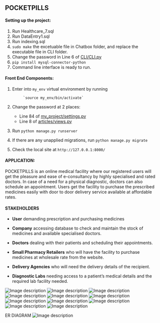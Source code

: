 ## POCKETPILLS

#### Setting up the project:

1. Run Healthcare_7.sql
2. Run DataEntry1.sql
3. Run indexing.sql
4. `sudo make` the excetuable file in Chatbox folder, and replace the executable file in CLI folder.
5. Change the password in Line 6 of [CLI/CLI.py](https://github.com/rachit18404/hospital-management-with-chat-implementation/blob/master/CLI/CLI.py)
6. `pip install mysql-connector-python`
7. Command line interface is ready to run.

#### Front End Components:

1. Enter into `my_env` virtual environment by running 

            `source my_env/bin/activate`
            
2. Change the password at 2 places: 

    *   Line 84 of [my_project/settings.py](https://github.com/rachit18404/hospital-management-with-chat-implementation/blob/master/my_project/my_project/settings.py) 
    *   Line 8 of [articles/views.py](https://github.com/rachit18404/hospital-management-with-chat-implementation/blob/master/my_project/my_project/views.py)    
       
3. Run `python manage.py runserver`

4. If there are any unapplied migrations, run `python manage.py migrate`

5. Check the local site at `http://127.0.0.1:8000/`


#### APPLICATION: 

POCKETPILLS is an online medical facility where our registered users will get the pleasure and ease of e-consultancy by highly specialised and rated doctors. In case of a need for a physical diagnostic, doctors can also schedule an appointment. Users get the facility to purchase the prescribed medicines easily with door to door delivery service available at affordable rates.


#### STAKEHOLDERS

* **User** demanding prescription and purchasing medicines

* **Company** accessing database to check and maintain the stock of medicines and available specialised doctors. 

* **Doctors** dealing with their patients and scheduling their appointments.

* **Small Pharmacy Retailers** who will have the facility to purchase medicines at wholesale rate from the website. 

* **Delivery Agencies** who will need the delivery details of the recipient. 

* **Diagnostic Labs** needing access to a patient’s medical details and the required lab facility needed. 


![Image description](https://github.com/rachit18404/hospital-management-with-chat-implementation/blob/master/assets/img1.png)
![Image description](https://github.com/rachit18404/hospital-management-with-chat-implementation/blob/master/assets/img2.png)
![Image description](https://github.com/rachit18404/hospital-management-with-chat-implementation/blob/master/assets/img3.png)
![Image description](https://github.com/rachit18404/hospital-management-with-chat-implementation/blob/master/assets/img4.png)
![Image description](https://github.com/rachit18404/hospital-management-with-chat-implementation/blob/master/assets/img5.png)
![Image description](https://github.com/rachit18404/hospital-management-with-chat-implementation/blob/master/assets/img6.png)
![Image description](https://github.com/rachit18404/hospital-management-with-chat-implementation/blob/master/assets/img7.png)
![Image description](https://github.com/rachit18404/hospital-management-with-chat-implementation/blob/master/assets/img8.png)
![Image description](https://github.com/rachit18404/hospital-management-with-chat-implementation/blob/master/assets/img9.png)
![Image description](https://github.com/rachit18404/hospital-management-with-chat-implementation/blob/master/assets/img10.png)
![Image description](https://github.com/rachit18404/hospital-management-with-chat-implementation/blob/master/assets/img11.png)

ER DIAGRAM
![Image description](https://github.com/rachit18404/hospital-management-with-chat-implementation/blob/master/assets/er.png)
